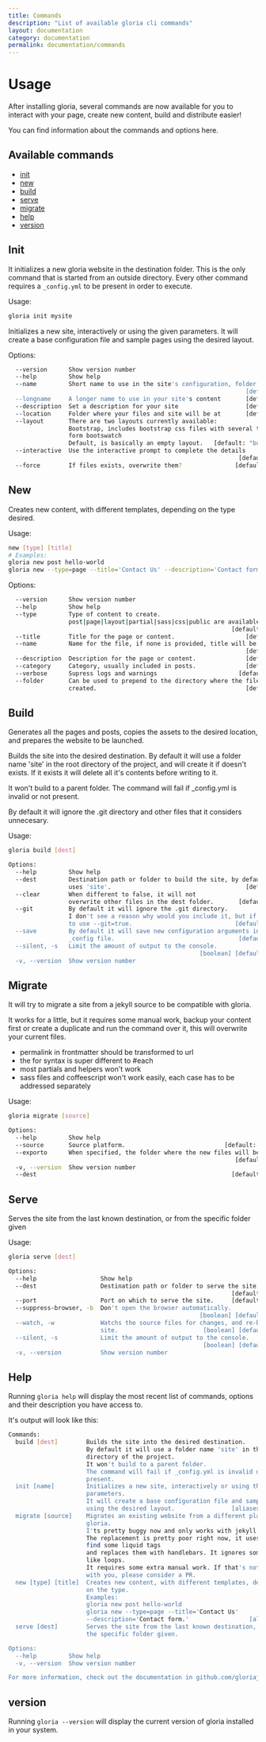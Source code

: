 ```yaml
---
title: Commands
description: "List of available gloria cli commands"
layout: documentation
category: documentation
permalink: documentation/commands
---
```


# Usage

After installing gloria, several commands are now available for
you to interact with your page, create new content, build
and distribute easier!

You can find information about the commands and options here.

## Available commands

- [init](#init)
- [new](#new)
- [build](#build)
- [serve](#serve)
- [migrate](#migrate)
- [help](#help)
- [version](#version)

<a name='init'></a>
## Init

It initializes a new gloria website in the destination folder. This is the only
command that is started from an outside directory. Every other command requires
a `_config.yml` to be present in order to execute.

Usage:

```bash
gloria init mysite
```

Initializes a new site, interactively or using the given parameters.
It will create a base configuration file and sample pages using the desired
layout.

Options:

```bash
  --version      Show version number                                   [boolean]
  --help         Show help                                             [boolean]
  --name         Short name to use in the site's configuration, folder name
                                                                   [default: ""]
  --longname     A longer name to use in your site's content       [default: ""]
  --description  Set a description for your site                   [default: ""]
  --location     Folder where your files and site will be at       [default: ""]
  --layout       There are two layouts currently available:
                 Bootstrap, includes bootstrap css files with several themes
                 form bootswatch
                 Default, is basically an empty layout.   [default: "bootstrap"]
  --interactive  Use the interactive prompt to complete the details
                                                                 [default: true]
  --force        If files exists, overwrite them?               [default: false]
 ```

<a name='new'></a>
## New

Creates new content, with different templates, depending on the type desired.

Usage:
```bash
new [type] [title]
# Examples:
gloria new post hello-world
gloria new --type=page --title='Contact Us' --description='Contact form.'
```

Options:

```bash
  --version      Show version number                                   [boolean]
  --help         Show help                                             [boolean]
  --type         Type of content to create.
                 post|page|layout|partial|sass|css|public are available.
                                                               [default: "post"]
  --title        Title for the page or content.                    [default: ""]
  --name         Name for the file, if none is provided, title will be used.
                                                                   [default: ""]
  --description  Description for the page or content.              [default: ""]
  --category     Category, usually included in posts.              [default: ""]
  --verbose      Supress logs and warnings                       [default: true]
  --folder       Can be used to prepend to the directory where the file is
                 created.                                          [default: ""]
```

<a name='build'></a>
## Build

Generates all the pages and posts, copies the assets to the desired location, and
prepares the website to be launched.

Builds the site into the desired destination. By default it will use a folder name 'site' in the root
directory of the project, and will create it if doesn't exists. If it exists it will delete
all it's contents before writing to it.

It won't build to a parent folder. The command will fail if _config.yml is invalid or not present.

By default it will ignore the .git directory and other files that it considers unnecesary.

Usage:

```bash
gloria build [dest]

Options:
  --help         Show help                                             [boolean]
  --dest         Destination path or folder to build the site, by default it
                 uses 'site'.                                      [default: ""]
  --clear        When different to false, it will not
                 overwrite other files in the dest folder.       [default: true]
  --git          By default it will ignore the .git directory.
                 I don't see a reason why would you include it, but if you want
                 to use --git=true.                             [default: false]
  --save         By default it will save new configuration arguments in the
                 _config file.                                   [default: true]
  --silent, -s   Limit the amount of output to the console.
                                                      [boolean] [default: false]
  -v, --version  Show version number                                   [boolean]
```

<a name="migrate"></a>
## Migrate

It will try to migrate a site from a jekyll source to be compatible with gloria.

It works for a little, but it requires some manual work, backup your content first or
create a duplicate and run the command over it, this will overwrite your current files.

- permalink in frontmatter should be transformed to url
- the for syntax is super different to #each
- most partials and helpers won't work
- sass files and coffeescript won't work easily, each case has to be addressed separately

Usage:

```bash
gloria migrate [source]

Options:
  --help         Show help                                             [boolean]
  --source       Source platform.                            [default: "jekyll"]
  --exporto      When specified, the folder where the new files will be exported
                                                                [default: false]
  -v, --version  Show version number                                   [boolean]
  --dest                                                       [default: "docs"]
```

<a name="serve"></a>
## Serve

Serves the site from the last known destination, or from the specific folder given

Usage:

```bash
gloria serve [dest]

Options:
  --help                  Show help                                    [boolean]
  --dest                  Destination path or folder to serve the site from.
                                                               [default: "site"]
  --port                  Port on which to serve the site.     [default: "3300"]
  --suppress-browser, -b  Don't open the browser automatically.
                                                      [boolean] [default: false]
  --watch, -w             Watchs the source files for changes, and re-builds the
                          site.                        [boolean] [default: true]
  --silent, -s            Limit the amount of output to the console.
                                                       [boolean] [default: true]
  -v, --version           Show version number                          [boolean]
```

<a name="help"></a>
## Help

Running `gloria help` will display the most recent list of commands, options and
their description you have access to.

It's output will look like this:

```bash
Commands:
  build [dest]        Builds the site into the desired destination.
                      By default it will use a folder name 'site' in the root
                      directory of the project.
                      It won't build to a parent folder.
                      The command will fail if _config.yml is invalid or not
                      present.
  init [name]         Initializes a new site, interactively or using the given
                      parameters.
                      It will create a base configuration file and sample pages
                      using the desired layout.                [aliases: create]
  migrate [source]    Migrates an existing website from a different platform to
                      gloria.
                      I'ts pretty buggy now and only works with jekyll.
                      The replacement is pretty poor right now, it uses regex to
                      find some liquid tags
                      and replaces them with handlebars. It ignores some helpers
                      like loops.
                      It requires some extra manual work. If that's not cool
                      with you, please consider a PR.
  new [type] [title]  Creates new content, with different templates, depending
                      on the type.
                      Examples:
                      gloria new post hello-world
                      gloria new --type=page --title='Contact Us'
                      --description='Contact form.'                 [aliases: n]
  serve [dest]        Serves the site from the last known destination, or from
                      the specific folder given.

Options:
  --help         Show help                                             [boolean]
  -v, --version  Show version number                                   [boolean]

For more information, check out the documentation in github.com/gloriajs/gloria
```

<a name="version"></a>
## version

Running `gloria --version` will display the current version of gloria installed in your system.